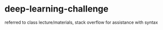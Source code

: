 # deep-learning-challenge
referred to class lecture/materials, stack overflow for assistance with syntax
